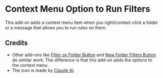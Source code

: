 # Context Menu Option to Run Filters
This add-on adds a context menu item when you right/context-click a folder or a message that allows you to run rules on them.

## Credits
- Other add-ons like [Filter on Folder Button](https://addons.thunderbird.net/en-US/thunderbird/addon/filter-on-folder-button/) and [New Folder Filters Button](https://addons.thunderbird.net/en-US/thunderbird/addon/new-folder-filters-button/) do similar work. The difference is that this add-on adds the options to the context menu.
- The icon is made by [Claude AI](https://claude.ai/).

